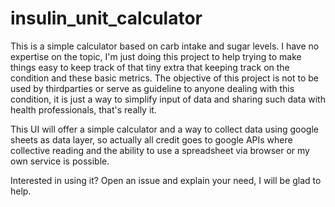 # insulin_unit_calculator

This is a simple calculator based on carb intake and sugar levels. I have no expertise on the topic, I'm just doing this project to help trying to make things easy to keep track of that tiny extra that keeping track on the condition and these basic metrics. The objective of this project is not to be used by thirdparties or serve as guideline to anyone dealing with this condition, it is just a way to simplify input of data and sharing such data with health professionals, that's really it.

This UI will offer a simple calculator and a way to collect data using google sheets as data layer, so actually all credit goes to google APIs where collective reading and the ability to use a spreadsheet via browser or my own service is possible.

Interested in using it? Open an issue and explain your need, I will be glad to help.
